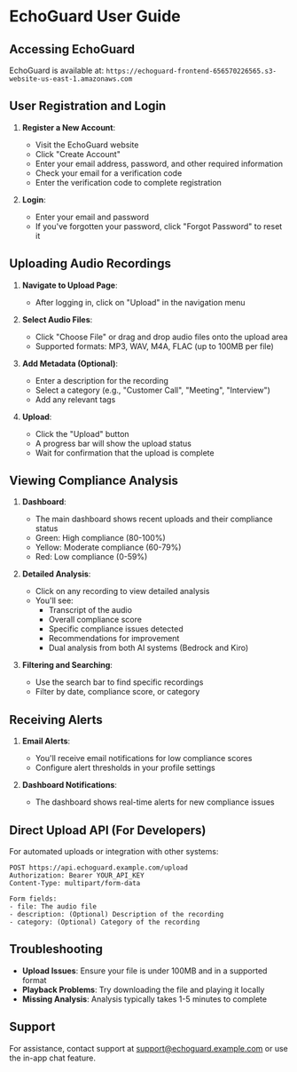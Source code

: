 # EchoGuard User Guide

## Accessing EchoGuard

EchoGuard is available at: `https://echoguard-frontend-656570226565.s3-website-us-east-1.amazonaws.com`

## User Registration and Login

1. **Register a New Account**:
   - Visit the EchoGuard website
   - Click "Create Account"
   - Enter your email address, password, and other required information
   - Check your email for a verification code
   - Enter the verification code to complete registration

2. **Login**:
   - Enter your email and password
   - If you've forgotten your password, click "Forgot Password" to reset it

## Uploading Audio Recordings

1. **Navigate to Upload Page**:
   - After logging in, click on "Upload" in the navigation menu

2. **Select Audio Files**:
   - Click "Choose File" or drag and drop audio files onto the upload area
   - Supported formats: MP3, WAV, M4A, FLAC (up to 100MB per file)

3. **Add Metadata (Optional)**:
   - Enter a description for the recording
   - Select a category (e.g., "Customer Call", "Meeting", "Interview")
   - Add any relevant tags

4. **Upload**:
   - Click the "Upload" button
   - A progress bar will show the upload status
   - Wait for confirmation that the upload is complete

## Viewing Compliance Analysis

1. **Dashboard**:
   - The main dashboard shows recent uploads and their compliance status
   - Green: High compliance (80-100%)
   - Yellow: Moderate compliance (60-79%)
   - Red: Low compliance (0-59%)

2. **Detailed Analysis**:
   - Click on any recording to view detailed analysis
   - You'll see:
     - Transcript of the audio
     - Overall compliance score
     - Specific compliance issues detected
     - Recommendations for improvement
     - Dual analysis from both AI systems (Bedrock and Kiro)

3. **Filtering and Searching**:
   - Use the search bar to find specific recordings
   - Filter by date, compliance score, or category

## Receiving Alerts

1. **Email Alerts**:
   - You'll receive email notifications for low compliance scores
   - Configure alert thresholds in your profile settings

2. **Dashboard Notifications**:
   - The dashboard shows real-time alerts for new compliance issues

## Direct Upload API (For Developers)

For automated uploads or integration with other systems:

```
POST https://api.echoguard.example.com/upload
Authorization: Bearer YOUR_API_KEY
Content-Type: multipart/form-data

Form fields:
- file: The audio file
- description: (Optional) Description of the recording
- category: (Optional) Category of the recording
```

## Troubleshooting

- **Upload Issues**: Ensure your file is under 100MB and in a supported format
- **Playback Problems**: Try downloading the file and playing it locally
- **Missing Analysis**: Analysis typically takes 1-5 minutes to complete

## Support

For assistance, contact support at support@echoguard.example.com or use the in-app chat feature.